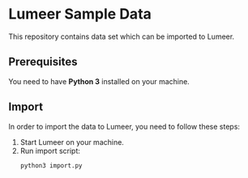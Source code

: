 # Lumeer Sample Data

This repository contains data set which can be imported to Lumeer.

## Prerequisites

You need to have **Python 3** installed on your machine.

## Import

In order to import the data to Lumeer, you need to follow these steps:
1. Start Lumeer on your machine.
2. Run import script:
    ```
    python3 import.py
    ```
